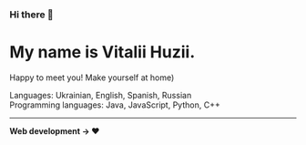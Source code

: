 ### Hi there 👋

# My name is Vitalii Huzii.
Happy to meet you! Make yourself at home)

Languages: Ukrainian, English, Spanish, Russian <br>
Programming languages: Java, JavaScript, Python, C++

---

**Web development -> ❤️**

